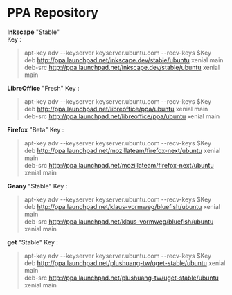 # PPA Repository
**Inkscape** "Stable"  
Key :  
> apt-key adv --keyserver keyserver.ubuntu.com --recv-keys $Key      
deb http://ppa.launchpad.net/inkscape.dev/stable/ubuntu xenial main     
deb-src http://ppa.launchpad.net/inkscape.dev/stable/ubuntu xenial main     

**LibreOffice** "Fresh"
Key :   
> apt-key adv --keyserver keyserver.ubuntu.com --recv-keys $Key     
deb http://ppa.launchpad.net/libreoffice/ppa/ubuntu xenial main   
deb-src http://ppa.launchpad.net/libreoffice/ppa/ubuntu xenial main   

**Firefox** "Beta"
Key :  
> apt-key adv --keyserver keyserver.ubuntu.com --recv-keys $Key      
deb http://ppa.launchpad.net/mozillateam/firefox-next/ubuntu xenial main   
deb-src http://ppa.launchpad.net/mozillateam/firefox-next/ubuntu xenial main   
 
**Geany** "Stable"
Key :  
> apt-key adv --keyserver keyserver.ubuntu.com --recv-keys $Key    
deb http://ppa.launchpad.net/klaus-vormweg/bluefish/ubuntu xenial main   
deb-src http://ppa.launchpad.net/klaus-vormweg/bluefish/ubuntu xenial main   

**get** "Stable"
Key :  
> apt-key adv --keyserver keyserver.ubuntu.com --recv-keys $Key    
deb http://ppa.launchpad.net/plushuang-tw/uget-stable/ubuntu xenial main   
deb-src http://ppa.launchpad.net/plushuang-tw/uget-stable/ubuntu xenial main   
